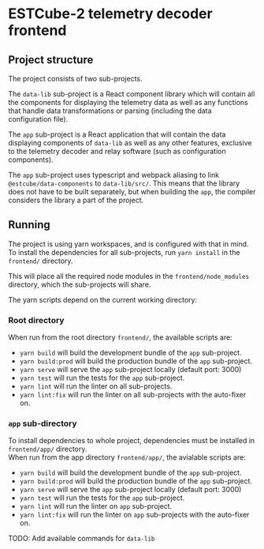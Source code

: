 # ESTCube-2 telemetry decoder frontend

## Project structure

The project consists of two sub-projects.

The `data-lib` sub-project is a React component library which will contain all the components for displaying the telemetry data as well as any functions that handle data transformations or parsing (including the data configuration file).

The `app` sub-project is a React application that will contain the data displaying components of `data-lib` as well as any other features, exclusive to the telemetry decoder and relay software (such as configuration components).

The `app` sub-project uses typescript and webpack aliasing to link `@estcube/data-components` to `data-lib/src/`. This means that the library does not have to be built separately, but when building the `app`, the compiler considers the library a part of the project.

## Running

The project is using yarn workspaces, and is configured with that in mind. To install the dependencies for all sub-projects, run `yarn install` in the `frontend/` directory.

This will place all the required node modules in the `frontend/node_modules` directory, which the sub-projects will share.

The yarn scripts depend on the current working directory:

### Root directory

When run from the root directory `frontend/`, the available scripts are:

* ```yarn build``` will build the development bundle of the `app` sub-project.
* ```yarn build:prod``` will build the production bundle of the `app` sub-project.
* ```yarn serve``` will serve the `app` sub-project locally (default port: 3000)
* ```yarn test``` will run the tests for the `app` sub-project.
* ```yarn lint``` will run the linter on all sub-projects.
* ```yarn lint:fix``` will run the linter on all sub-projects with the auto-fixer on.

### `app` sub-directory

To install dependencies to whole project, dependencies must be installed in `frontend/app/` directory.  
When run from the app directory `frontend/app/`, the avialable scripts are:

* ```yarn build``` will build the development bundle of the `app` sub-project.
* ```yarn build:prod``` will build the production bundle of the `app` sub-project.
* ```yarn serve``` will serve the `app` sub-project locally (default port: 3000)
* ```yarn test``` will run the tests for the `app` sub-project.
* ```yarn lint``` will run the linter on `app` sub-project.
* ```yarn lint:fix``` will run the linter on `app` sub-projects with the auto-fixer on.
 

TODO: Add available commands for `data-lib`
